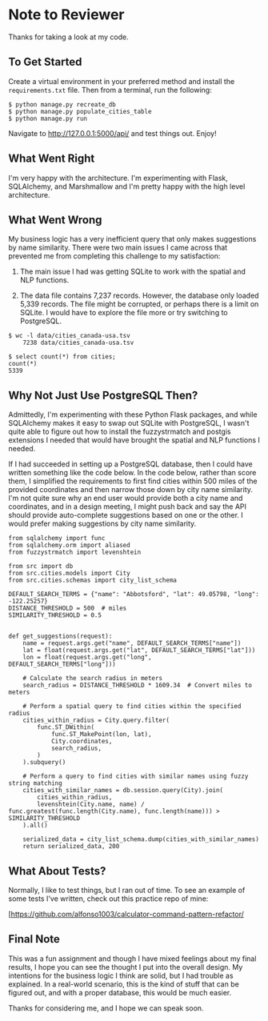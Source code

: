 # Note to Reviewer

Thanks for taking a look at my code.

## To Get Started

Create a virtual environment in your preferred method and install the `requirements.txt` file. Then from a terminal, run the following:

```
$ python manage.py recreate_db
$ python manage.py populate_cities_table
$ python manage.py run
```

Navigate to http://127.0.0.1:5000/api/ and test things out. Enjoy!

## What Went Right

I'm very happy with the architecture. I'm experimenting with Flask, SQLAlchemy, and Marshmallow and I'm pretty happy with the high level architecture.

## What Went Wrong

My business logic has a very inefficient query that only makes suggestions by name similarity. There were two main issues I came across that prevented me from completing this challenge to my satisfaction:

1. The main issue I had was getting SQLite to work with the spatial and NLP functions.

2. The data file contains 7,237 records. However, the database only loaded 5,339 records. The file might be corrupted, or perhaps there is a limit on SQLite. I would have to explore the file more or try switching to PostgreSQL.

```
$ wc -l data/cities_canada-usa.tsv
    7238 data/cities_canada-usa.tsv

$ select count(*) from cities;
count(*)
5339

```

## Why Not Just Use PostgreSQL Then?

Admittedly, I'm experimenting with these Python Flask packages, and while SQLAlchemy makes it easy to swap out SQLite with PostgreSQL, I wasn't quite able to figure out how to install the fuzzystrmatch and postgis extensions I needed that would have brought the spatial and NLP functions I needed.

If I had succeeded in setting up a PostgreSQL database, then I could have written something like the code below. In the code below, rather than score them, I simplified the requirements to first find cities within 500 miles of the provided coordinates and then narrow those down by city name similarity. I'm not quite sure why an end user would provide both a city name and coordinates, and in a design meeting, I might push back and say the API should provide auto-complete suggestions based on one or the other. I would prefer making suggestions by city name similarity.

```
from sqlalchemy import func
from sqlalchemy.orm import aliased
from fuzzystrmatch import levenshtein

from src import db
from src.cities.models import City
from src.cities.schemas import city_list_schema

DEFAULT_SEARCH_TERMS = {"name": "Abbotsford", "lat": 49.05798, "long": -122.25257}
DISTANCE_THRESHOLD = 500  # miles
SIMILARITY_THRESHOLD = 0.5


def get_suggestions(request):
    name = request.args.get("name", DEFAULT_SEARCH_TERMS["name"])
    lat = float(request.args.get("lat", DEFAULT_SEARCH_TERMS["lat"]))
    lon = float(request.args.get("long", DEFAULT_SEARCH_TERMS["long"]))

    # Calculate the search radius in meters
    search_radius = DISTANCE_THRESHOLD * 1609.34  # Convert miles to meters

    # Perform a spatial query to find cities within the specified radius
    cities_within_radius = City.query.filter(
        func.ST_DWithin(
            func.ST_MakePoint(lon, lat),
            City.coordinates,
            search_radius,
        )
    ).subquery()

    # Perform a query to find cities with similar names using fuzzy string matching
    cities_with_similar_names = db.session.query(City).join(
        cities_within_radius,
        levenshtein(City.name, name) / func.greatest(func.length(City.name), func.length(name))) > SIMILARITY_THRESHOLD
    ).all()

    serialized_data = city_list_schema.dump(cities_with_similar_names)
    return serialized_data, 200
```

## What About Tests?

Normally, I like to test things, but I ran out of time. To see an example of some tests I've written, check out this practice repo of mine:

[https://github.com/alfonso1003/calculator-command-pattern-refactor/

## Final Note

This was a fun assignment and though I have mixed feelings about my final results, I hope you can see the thought I put into the overall design. My intentions for the business logic I think are solid, but I had trouble as explained. In a real-world scenario, this is the kind of stuff that can be figured out, and with a proper database, this would be much easier.

Thanks for considering me, and I hope we can speak soon.

